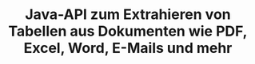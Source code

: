 ---
############################# Static ############################
layout: "auto-gen-gist"
draft: false
path: "de/parser/java/extract/table/xltx/"
otherformats: DOC DOT DOCX DOCM DOTX DOTM TXT ODT OTT RTF PDF XHTML MHTML MD XML EPUB FB2 CHM XLS XLT XLSX XLSM XLSB XLTM ODS CSV OTS XLA XLAM PPT PPTX  PPS POT PPSX PPTM POTX PPSM ODP OTP PST OST EML EMLX MSG ONE 

############################# Head ############################
head_title: "Java-API zum Extrahieren von Tabellen aus verschiedenen Dokumenten (Excel, Word, PDF)"
head_description: "GroupDocs.Parser Java API bietet vollständige Funktionalität zum Extrahieren von Tabellen aus PDF-, DOCX-, PPTX-, EML-, MSG-, XLSX-, CSV-, ODT-, RTF- und EPUB-Dokumenten und -Seiten."

############################# Header ############################
title: "Java-API zum Extrahieren von Tabellen aus Dokumenten wie PDF, Excel, Word, E-Mails und mehr"
description: "GroupDocs.Parser Java API gibt Softwareprogrammierern die Möglichkeit, Tabellen aus Dokumenten wie PDF, DOCX, PPTX, EML, MSG, XLSX, CSV, ODT, RTF, EPUB und mehr zu extrahieren."

######################### Download Button #######################
button:
    enable: true

############################# About ############################
about:
    enable: true
    title: "Wie extrahiert man Tabellen aus gängigen Dokumentdateiformaten über die Java-API?"
    content: |
     Eine Tabelle ist ein Raster aus Zellen, die in Zeilen und Spalten organisiert sind und dazu verwendet werden können, dem Leser Daten oder Informationen auf optisch ansprechende Weise effektiv zu präsentieren. Tabellen spielen eine sehr wichtige Rolle beim Organisieren von Daten in Dokumenten und haben viele nützliche Vorteile, wie z. B. Gruppieren von Informationen, Anordnen von Daten in Zeilen oder Spalten, Erstellen von Listen, Organisieren des Layouts ganzer Sätze, Positionieren von Bildern in Dokumenten, Hervorheben von Trends oder Mustern in Daten und demnächst. GroupDocs.Parser for Java API ermöglicht Softwareingenieuren und Entwicklern die Erstellung leistungsstarker Java-Anwendungen zur Handhabung verschiedener Dokumenttypen. Es kann verwendet werden, um Tabellen, Text und Bilder aus einigen gängigen Dokumentenformaten zu extrahieren, wie z. B. PDF, E-Mails, E-Books, Word (DOC, DOCX), PowerPoint (PPT, PPTX), Excel (XLS, XLSX), E-Mails ( EML, MSG) Formate und viele mehr. Die Java-API hat Unterstützung für mehrere wichtige Funktionen im Zusammenhang mit der Tabellenverwaltung in Dokumenten bereitgestellt, z Spalten, Zeilenhöhe erhalten, Daten einer Tabelle drucken und so weiter. 

############################# content ############################
steps:
    enable: true
    block:
    - title_left: "Verwenden Sie Java-Code, um Tabellen aus XLTX-Dokumenten zu extrahieren "
      content_left: |
       GroupDocs.Parser Java API bietet vollständige Unterstützung für die Verarbeitung verschiedener Dokumenttypen und das Extrahieren von Daten daraus. Das folgende Java-Codebeispiel zeigt, wie Softwareprogrammierer mit nur wenigen Codezeilen Tabellen aus einem XLTX-Dokument extrahieren können. 

      title_right: "Tabellenextraktion aus XLTX Dokumenten"
      content_right: |
        * Erstellen Sie eine Instanz von [Parser](https://apireference.groupdocs.com/parser/java/com.groupdocs.parser/Parser)
        * Überprüfen Sie, ob die Extraktion von Tabellen unterstützt wird
        * Erstellen Sie das Layout von Tabellen
        * Erstellen Sie die Optionen für die Tabellenextraktion
        * Rufen Sie die Methode [getTables(options)](https://apireference.groupdocs.com/parser/java/com.groupdocs.parser/Parser#getTables(com.groupdocs.parser.options.PageTableAreaOptions)) auf, um Tabellen aus der zu extrahieren ganzes Dokument.
        * Über Zeilen und Spalten iterieren
        * Tabellenzellentext extrahieren und drucken

      gisthash: "dda6d3d4866e63ae1614d86dd847fecd"
      gistfile: "tables_extraction_form_documents.cs"

    - title_left: "So extrahieren Sie Tabellen aus der Seite des XLTX-Dokuments"
      content_left: |
       GroupDocs.Parser Java API ermöglicht Computerprogrammierern das Extrahieren von Tabellen aus der Seite des Dokuments XLTX mit nur ein paar Zeilen Java-Code. Es überprüft das Dokument auf das Vorhandensein von Tabellen und extrahiert dann Tabellen aus bestimmten Dokumentenseiten. Das folgende Beispiel zeigt, wie Java-Entwickler mühelos eine Tabellenextraktion innerhalb eines XLTX-Dokuments durchführen können.  

      title_right: "Extrahieren Sie die Tabellen des Dokuments über Java"
      content_right: |
        * Erstellen Sie eine Instanz von [Parser](https://apireference.groupdocs.com/parser/java/com.groupdocs.parser/Parser)
        * Überprüfen Sie, ob die Extraktion von Tabellen unterstützt wird
        * Erstellen Sie das Layout von Tabellen
        * Erstellen Sie die Optionen für die Tabellenextraktion von der Dokumentseite
        * Dokumentinformationen abrufen über [getDocumentInfo)](https://apireference.groupdocs.com/parser/java/com.groupdocs.parser/Parser#getDocumentInfo())
        * Überprüfen Sie das Dokument auf das Vorhandensein von Seiten
        * Extrahieren Sie Tabellen von der Dokumentseite
        * Rufen Sie die Methode [getTables(options)](https://apireference.groupdocs.com/parser/java/com.groupdocs.parser/Parser#getTables(com.groupdocs.parser.options.PageTableAreaOptions)) auf, um Tabellen aus der zu extrahieren ganzes Dokument.
        * Iterieren Sie über Tabellen, Zeilen und Spalten
        * Tabellenzellentext extrahieren und drucken
     
      gisthash: "2dc42054bba3abdc297c63f4534281d8"
      gistfile: "tables_extraction_form_documents_page.cs"
      
    - title_left: "System Anforderungen"
      content_left: |
        GroupDocs.Parser für Java wird auf allen wichtigen Plattformen und Betriebssystemen unterstützt. Es kann Dokumente in Microsoft Word, Excel, PowerPoint, Outlook, OpenOffice und über 50 anderen Formaten erstellen. Um einen vollständigen Leitfaden zu den Systemanforderungen zu erhalten, besuchen Sie bitte die Systemanforderungen, bevor Sie den folgenden Code ausführen. Stellen Sie bitte sicher, dass die folgenden Voraussetzungen auf Ihrem System installiert sind:
         * Betriebssysteme: Microsoft Windows, Linux, MacOS
         * Unterstützung für Java-Versionen: J2SE 7.0 (1.7), J2SE 8.0 (1.8) oder höher
         * Holen Sie sich die neueste Version der GroupDocs.Parser-Java-APIs von GroupDocs [Repository](https://repository.groupdocs.com/webapp/#/artifacts/browse/tree/General/repo/com/groupdocs/groupdocs-parser)
        
      title_right: "Warum GroupDocs.Parser verwenden"
      content_right: |
        * Extrahieren Sie einen einfachen Text aus einem der unterstützten Dokumente.
        * Unterstützung zum Extrahieren von Inhaltsverzeichnissen
        * Extrahieren Sie formatierten Text, Metadaten, Bilder, Container und Anhänge.
        * Dokumente parsen über benutzerdefinierte Vorlagen.
        * Suchen Sie Text mit Schlüsselwörtern oder regulären Ausdrücken.
        * Unterstützung für die Extraktion von strukturiertem Text
        * Inhaltsverzeichnis für einige unterstützte Dokumentformate extrahieren.
        * Analysieren Sie Formulardaten aus PDF-Dokumenten.

demos:
    enable: true
        

more_formats:
    enable: true


back_to_top:
    enable: true
---